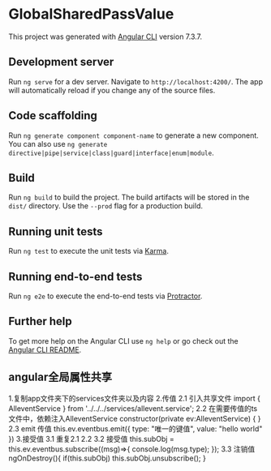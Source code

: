 # GlobalSharedPassValue

This project was generated with [Angular CLI](https://github.com/angular/angular-cli) version 7.3.7.

## Development server

Run `ng serve` for a dev server. Navigate to `http://localhost:4200/`. The app will automatically reload if you change any of the source files.

## Code scaffolding

Run `ng generate component component-name` to generate a new component. You can also use `ng generate directive|pipe|service|class|guard|interface|enum|module`.

## Build

Run `ng build` to build the project. The build artifacts will be stored in the `dist/` directory. Use the `--prod` flag for a production build.

## Running unit tests

Run `ng test` to execute the unit tests via [Karma](https://karma-runner.github.io).

## Running end-to-end tests

Run `ng e2e` to execute the end-to-end tests via [Protractor](http://www.protractortest.org/).

## Further help

To get more help on the Angular CLI use `ng help` or go check out the [Angular CLI README](https://github.com/angular/angular-cli/blob/master/README.md).


## angular全局属性共享
1.复制app文件夹下的services文件夹以及内容
2.传值
    2.1  引入共享文件
        import { AlleventService } from '../../../services/allevent.service';
    2.2  在需要传值的ts文件中，依赖注入AlleventService
        constructor(private ev:AlleventService) { }
    2.3  emit 传值
        this.ev.eventbus.emit({
            type: "唯一的键值",
            value: "hello world"
        })
3.接受值
    3.1 重复2.1 2.2
    3.2 接受值
        this.subObj = this.ev.eventbus.subscribe((msg)=>{
            console.log(msg.type);
        });
    3.3 注销值
        ngOnDestroy(){
            if(this.subObj)
            this.subObj.unsubscribe();
        }
